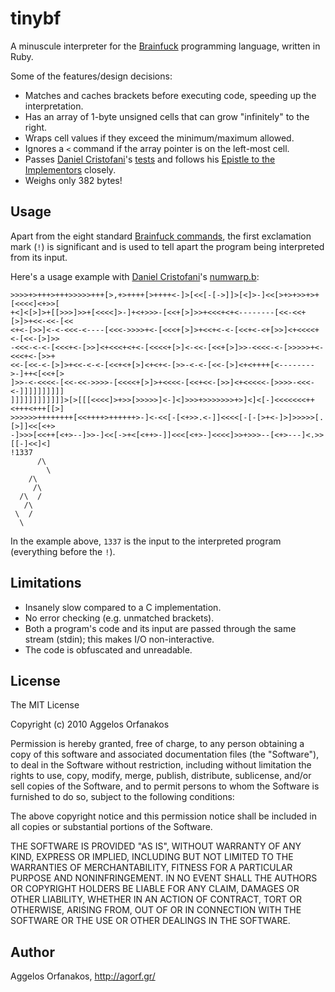 # tinybf #

A minuscule interpreter for the [Brainfuck][] programming language, written in Ruby.

[Brainfuck]: http://en.wikipedia.org/wiki/Brainfuck

Some of the features/design decisions:

- Matches and caches brackets before executing code, speeding up the interpretation.
- Has an array of 1-byte unsigned cells that can grow "infinitely" to the right.
- Wraps cell values if they exceed the minimum/maximum allowed.
- Ignores a `<` command if the array pointer is on the left-most cell.
- Passes [Daniel Cristofani][cristofd]'s [tests][] and follows his [Epistle to the Implementors][epistle] closely.
- Weighs only 382 bytes!

[cristofd]: http://www.hevanet.com/cristofd/
[tests]: http://www.hevanet.com/cristofd/brainfuck/tests.b
[epistle]: http://www.hevanet.com/cristofd/brainfuck/epistle.html

## Usage ##

Apart from the eight standard [Brainfuck commands][cmds], the first exclamation mark (`!`) is significant and is used to tell apart the program being interpreted from its input.

[cmds]: http://en.wikipedia.org/wiki/Brainfuck#Commands

Here's a usage example with [Daniel Cristofani][cristofd]'s [numwarp.b][]:

[numwarp.b]: http://www.hevanet.com/cristofd/brainfuck/numwarp.b

    >>>>+>+++>+++>>>>>+++[>,+>++++[>++++<-]>[<<[-[->]]>[<]>-]<<[>+>+>>+>+[<<<<]<+>>[
    +<]<[>]>+[[>>>]>>+[<<<<]>-]+<+>>>-[<<+[>]>>+<<<+<+<--------[<<-<<+[>]>+<<-<<-[<<
    <+<-[>>]<-<-<<<-<----[<<<->>>>+<-[<<<+[>]>+<<+<-<-[<<+<-<+[>>]<+<<<<+<-[<<-[>]>>
    -<<<-<-<-[<<<+<-[>>]<+<<<+<+<-[<<<<+[>]<-<<-[<<+[>]>>-<<<<-<-[>>>>>+<-<<<+<-[>>+
    <<-[<<-<-[>]>+<<-<-<-[<<+<+[>]<+<+<-[>>-<-<-[<<-[>]<+<++++[<-------->-]++<[<<+[>
    ]>>-<-<<<<-[<<-<<->>>>-[<<<<+[>]>+<<<<-[<<+<<-[>>]<+<<<<<-[>>>>-<<<-<-]]]]]]]]]]
    ]]]]]]]]]]]]>[>[[[<<<<]>+>>[>>>>>]<-]<]>>>+>>>>>>>+>]<]<[-]<<<<<<<++<+++<+++[[>]
    >>>>>>++++++++[<<++++>++++++>-]<-<<[-[<+>>.<-]]<<<<[-[-[>+<-]>]>>>>>[.[>]]<<[<+>
    -]>>>[<<++[<+>--]>>-]<<[->+<[<++>-]]<<<[<+>-]<<<<]>>+>>>--[<+>---]<.>>[[-]<<]<]
    !1337
          /\
            \
        /\
         /\
      /\  /
       /\
     \  /
      \

In the example above, `1337` is the input to the interpreted program (everything before the `!`).

## Limitations ##

- Insanely slow compared to a C implementation.
- No error checking (e.g. unmatched brackets).
- Both a program's code and its input are passed through the same stream (stdin); this makes I/O non-interactive.
- The code is obfuscated and unreadable.

## License ##

The MIT License

Copyright (c) 2010 Aggelos Orfanakos

Permission is hereby granted, free of charge, to any person obtaining a copy
of this software and associated documentation files (the "Software"), to deal
in the Software without restriction, including without limitation the rights
to use, copy, modify, merge, publish, distribute, sublicense, and/or sell
copies of the Software, and to permit persons to whom the Software is
furnished to do so, subject to the following conditions:

The above copyright notice and this permission notice shall be included in
all copies or substantial portions of the Software.

THE SOFTWARE IS PROVIDED "AS IS", WITHOUT WARRANTY OF ANY KIND, EXPRESS OR
IMPLIED, INCLUDING BUT NOT LIMITED TO THE WARRANTIES OF MERCHANTABILITY,
FITNESS FOR A PARTICULAR PURPOSE AND NONINFRINGEMENT. IN NO EVENT SHALL THE
AUTHORS OR COPYRIGHT HOLDERS BE LIABLE FOR ANY CLAIM, DAMAGES OR OTHER
LIABILITY, WHETHER IN AN ACTION OF CONTRACT, TORT OR OTHERWISE, ARISING FROM,
OUT OF OR IN CONNECTION WITH THE SOFTWARE OR THE USE OR OTHER DEALINGS IN
THE SOFTWARE.

## Author ##

Aggelos Orfanakos, <http://agorf.gr/>
